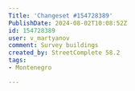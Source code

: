 ```yaml
---
Title: 'Changeset #154728389'
PublishDate: 2024-08-02T10:08:52Z
id: 154728389
user: v_martyanov
comment: Survey buildings
created_by: StreetComplete 58.2
tags:
- Montenegro

---
```

